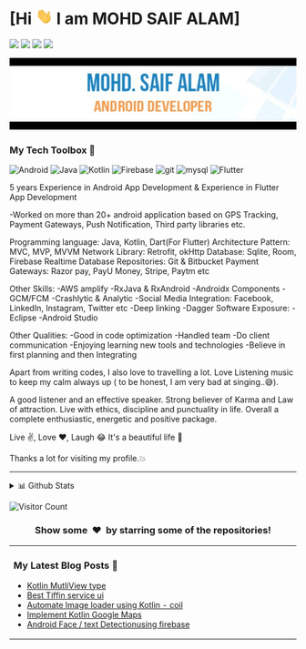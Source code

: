 # [Hi <img src="https://raw.githubusercontent.com/ABSphreak/ABSphreak/master/gifs/Hi.gif" width="30px"> I am MOHD SAIF ALAM]
[<img height="30" src="https://img.shields.io/badge/twitter-%231DA1F2.svg?&style=for-the-badge&logo=twitter&logoColor=white" />][twitter]
[<img height="30" src = "https://img.shields.io/badge/Facebook-%23E4405F.svg?&style=for-the-badge&logo=Facebook&logoColor=white">][Facebook] 
[<img height="30" src = "https://img.shields.io/badge/Instagram-%23E4405F.svg?&style=for-the-badge&logo=Instagram&logoColor=white">][Instagram] 
[<img height="30" src="https://img.shields.io/badge/linkedin-blue.svg?&style=for-the-badge&logo=linkedin&logoColor=white" />][LinkedIn]

![alt text](https://github.com/geekysaif/geekysaif/blob/main/cover.jpg)


### My Tech Toolbox 🧰

<p align="left">
<img src="https://cdn0.iconfinder.com/data/icons/social-media-2183/512/social__media__social_media__android_-512.png" alt="Android" width="40" height="40"/> 
<img src="https://cdn2.iconfinder.com/data/icons/designer-skills/128/code-programming-java-software-develop-command-language-512.png" alt="Java" height="40"/> 
<img src="https://cdn2.iconfinder.com/data/icons/programming-languages-8/64/207_programming-program-language-code-kotlin-128.png" alt="Kotlin" height="40"/> 
<img src="https://cdn4.iconfinder.com/data/icons/google-i-o-2016/512/google_firebase-2-128.png" alt="Firebase" width="40" height="40"/> 
<img src="https://www.vectorlogo.zone/logos/git-scm/git-scm-icon.svg" alt="git" width="40" height="40"/> 
<img src="https://i.pinimg.com/originals/50/f1/58/50f1582a95bdac10f1c3fa295c8b947b.png" alt="mysql" width="40" height="40"/>
<img src="https://cdn4.iconfinder.com/data/icons/logos-brands-5/24/flutter-128.png" alt="Flutter" width="40" height="40"/>
</p>

 

5 years Experience in Android App Development
& Experience in Flutter App Development

-Worked on more than 20+ android application based on GPS Tracking, Payment Gateways, Push Notification, Third party libraries etc.

Programming language: Java, Kotlin, Dart(For Flutter)
Architecture Pattern: MVC, MVP, MVVM
Network Library: Retrofit, okHttp
Database: Sqlite, Room, Firebase Realtime Database
Repositories: Git & Bitbucket
Payment Gateways: Razor pay, PayU Money, Stripe, Paytm etc

Other Skills:
-AWS amplify
-RxJava & RxAndroid
-Androidx Components
-GCM/FCM
-Crashlytic & Analytic
-Social Media Integration: Facebook, LinkedIn, Instagram, Twitter etc
-Deep linking
-Dagger
Software Exposure:
-Eclipse
-Android Studio

Other Qualities:
-Good in code optimization
-Handled team
-Do client communication
-Enjoying learning new tools and technologies
-Believe in first planning and then Integrating

Apart from writing codes, I also love to travelling a lot. Love Listening music to keep my calm always up ( to be honest, I am very bad at singing..😅).

A good listener and an effective speaker.
Strong believer of Karma and Law of attraction.
Live with ethics, discipline and punctuality in life.
Overall a complete enthusiastic, energetic and positive package.

Live ✌️, Love ♥️, Laugh 😂
It's a beautiful life 🌈

Thanks a lot for visiting my profile.💥

---

<table><tr><td valign="top" width="50%">

### My Latest Blog Posts 🌱
<!-- BLOG-POST-LIST:START -->
- [Kotlin MutliView type](https://github.com/geekysaif/KotlinMultiViewType)
- [Best Tiffin service ui](https://github.com/geekysaif/Tiffy_Tiffin_Service_Provider_App)
- [Automate Image loader using Kotlin - coil](https://github.com/geekysaif/Kotlin-Coil-)
- [Implement Kotlin Google Maps](https://github.com/geekysaif/KotlinMap)
- [Android Face /  text Detectionusing firebase](https://github.com/geekysaif/MLTextFaceDetection)
<!-- BLOG-POST-LIST:END -->
</td>
 

 <details>
<summary>📊 Github Stats</summary>

<p align="center"> <img src="https://github-readme-stats.vercel.app/api?username=geekysaif&show_icons=true&theme=gotham" alt="Mohd Saif Alam | Stats" />

</details>


 ![Visitor Count](https://profile-counter.glitch.me/{geekysaif}/count.svg)


[twitter]: https://twitter.com/SAIFALAM0025
[gmail]: https://gmail.com
[linkedin]: https://www.linkedin.com/in/geekysaif/
[Medium]: https://medium.com/
[Facebook]: https://www.facebook.com/geekysaifalam
[Instagram]: https://www.instagram.com/geekysaif/

<h3 align="center">Show some &nbsp;❤️&nbsp; by starring some of the repositories!</h3>
